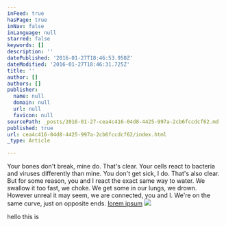 ```yaml
---
inFeed: true
hasPage: true
inNav: false
inLanguage: null
starred: false
keywords: []
description: ''
datePublished: '2016-01-27T18:46:53.950Z'
dateModified: '2016-01-27T18:46:31.725Z'
title: ''
author: []
authors: []
publisher:
  name: null
  domain: null
  url: null
  favicon: null
sourcePath: _posts/2016-01-27-cea4c416-04d8-4425-997a-2cb6fccdcf62.md
published: true
url: cea4c416-04d8-4425-997a-2cb6fccdcf62/index.html
_type: Article

---
```

Your bones don't break, mine do. That's clear. Your cells react to bacteria and viruses differently than mine. You don't get sick, I do. That's also clear. But for some reason, you and I react the exact same way to water. We swallow it too fast, we choke. We get some in our lungs, we drown. However unreal it may seem, we are connected, you and I. We're on the same curve, just on opposite ends.
[lorem ipsum][0]
![](https://the-grid-user-content.s3-us-west-2.amazonaws.com/f39ffdba-532b-4991-b411-f88b9a55bf34.jpg)

hello this is 

[0]: http://slipsum.com/